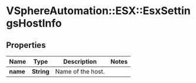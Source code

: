# VSphereAutomation::ESX::EsxSettingsHostInfo

## Properties
Name | Type | Description | Notes
------------ | ------------- | ------------- | -------------
**name** | **String** | Name of the host. | 


